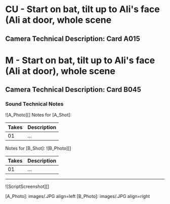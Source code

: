 # CU - Start on bat, tilt up to Ali's face (Ali at door, whole scene
## Camera Technical Description: Card A015

# M - Start on bat, tilt up to Ali's face (Ali at door), whole scene
## Camera Technical Description: Card B045

### Sound Technical Notes

![A_Photo][]
Notes for [A_Shot]: 

| Takes | Description |
|:---|:----|
| 01 | ... |

Notes for [B_Shot]: 
![B_Photo][]

| Takes | Description |
|:---|:----|
| 01 | ... |

----

![ScriptScreenshot][]


[A_Photo]:  images/.JPG align=left
[B_Photo]:  images/.JPG align=right
